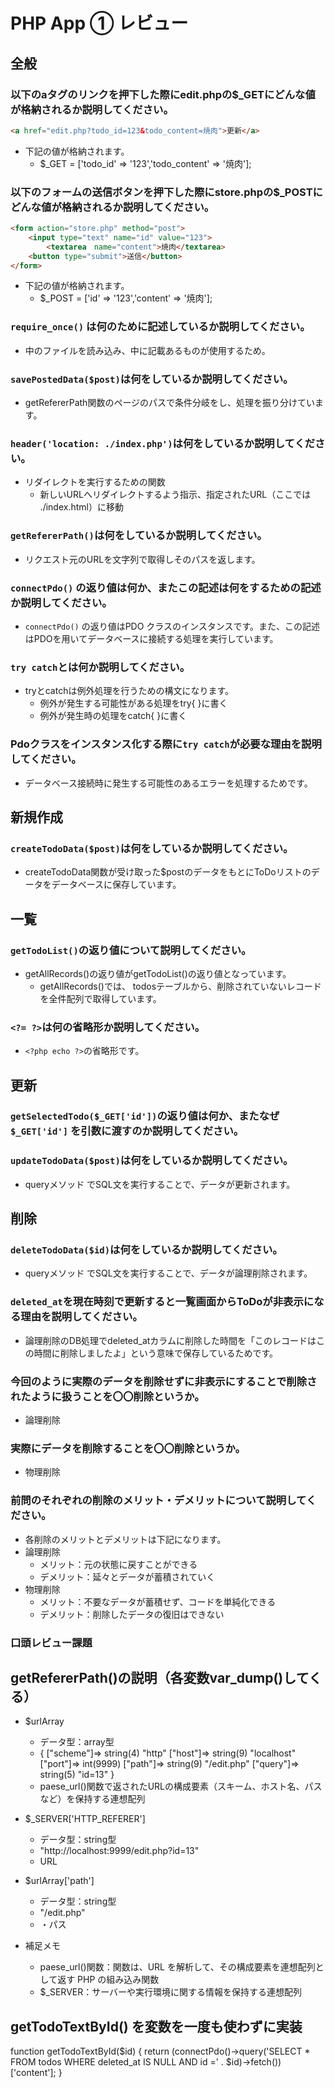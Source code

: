# PHP App ① レビュー

## 全般

### 以下のaタグのリンクを押下した際にedit.phpの$_GETにどんな値が格納されるか説明してください。

```html
<a href="edit.php?todo_id=123&todo_content=焼肉">更新</a>
```

- 下記の値が格納されます。
  - $_GET = ['todo_id' => '123','todo_content' => '焼肉'];

### 以下のフォームの送信ボタンを押下した際にstore.phpの$_POSTにどんな値が格納されるか説明してください。

```html
<form action="store.php" method="post">
    <input type="text" name="id" value="123">
		<textarea　name="content">焼肉</textarea>
    <button type="submit">送信</button>
</form>
```

- 下記の値が格納されます。
  - $_POST = ['id' => '123','content' => '焼肉'];

### `require_once()` は何のために記述しているか説明してください。
- 中のファイルを読み込み、中に記載あるものが使用するため。

### `savePostedData($post)`は何をしているか説明してください。
- getRefererPath関数のページのパスで条件分岐をし、処理を振り分けています。

### `header('location: ./index.php')`は何をしているか説明してください。
- リダイレクトを実行するための関数
  - 新しいURLへリダイレクトするよう指示、指定されたURL（ここでは ./index.html）に移動

### `getRefererPath()`は何をしているか説明してください。
- リクエスト元のURLを文字列で取得しそのパスを返します。

### `connectPdo()` の返り値は何か、またこの記述は何をするための記述か説明してください。
- `connectPdo()` の返り値はPDO クラスのインスタンスです。また、この記述はPDOを用いてデータベースに接続する処理を実行しています。

### `try catch`とは何か説明してください。
- tryとcatchは例外処理を行うための構文になります。
  - 例外が発生する可能性がある処理をtry{ }に書く
  - 例外が発生時の処理をcatch{ }に書く

### Pdoクラスをインスタンス化する際に`try catch`が必要な理由を説明してください。
- データベース接続時に発生する可能性のあるエラーを処理するためです。

## 新規作成

### `createTodoData($post)`は何をしているか説明してください。
- createTodoData関数が受け取った$postのデータをもとにToDoリストのデータをデータベースに保存しています。

## 一覧

### `getTodoList()`の返り値について説明してください。
- getAllRecords()の返り値がgetTodoList()の返り値となっています。
  - getAllRecords()では、
todosテーブルから、削除されていないレコードを全件配列で取得しています。

### `<?= ?>`は何の省略形か説明してください。
- `<?php echo ?>`の省略形です。

## 更新

### `getSelectedTodo($_GET['id'])`の返り値は何か、またなぜ`$_GET['id']` を引数に渡すのか説明してください。

### `updateTodoData($post)`は何をしているか説明してください。
- queryメソッド でSQL文を実行することで、データが更新されます。

## 削除

### `deleteTodoData($id)`は何をしているか説明してください。
- queryメソッド でSQL文を実行することで、データが論理削除されます。

### `deleted_at`を現在時刻で更新すると一覧画面からToDoが非表示になる理由を説明してください。
- 論理削除のDB処理でdeleted_atカラムに削除した時間を「このレコードはこの時間に削除しましたよ」という意味で保存しているためです。

### 今回のように実際のデータを削除せずに非表示にすることで削除されたように扱うことを〇〇削除というか。
- 論理削除

### 実際にデータを削除することを〇〇削除というか。
- 物理削除

### 前問のそれぞれの削除のメリット・デメリットについて説明してください。
- 各削除のメリットとデメリットは下記になります。
- 論理削除
  - メリット：元の状態に戻すことができる
  - デメリット：延々とデータが蓄積されていく
- 物理削除
  - メリット：不要なデータが蓄積せず、コードを単純化できる
  - デメリット：削除したデータの復旧はできない

### 口頭レビュー課題

## getRefererPath()の説明（各変数var_dump()してくる）
- $urlArray
  - データ型：array型
  - { ["scheme"]=> string(4) "http" ["host"]=> string(9) "localhost" ["port"]=> int(9999) ["path"]=> string(9) "/edit.php" ["query"]=> string(5) "id=13" }
  - paese_url()関数で返されたURLの構成要素（スキーム、ホスト名、パスなど）を保持する連想配列

- $_SERVER['HTTP_REFERER']
  - データ型：string型
  - "http://localhost:9999/edit.php?id=13"
  - URL

- $urlArray['path']
  - データ型：string型
  - "/edit.php"
  - ・パス

- 補足メモ
  - paese_url()関数：関数は、URL を解析して、その構成要素を連想配列として返す PHP の組み込み関数
  - $_SERVER：サーバーや実行環境に関する情報を保持する連想配列

## getTodoTextById() を変数を一度も使わずに実装
function getTodoTextById($id)
{
    return (connectPdo()->query('SELECT * FROM todos WHERE deleted_at IS NULL AND id =' . $id)->fetch())['content'];
}
